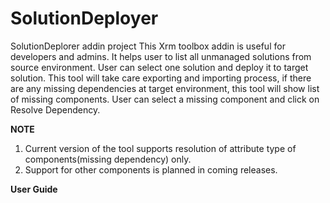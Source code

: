 # SolutionDeployer
SolutionDeplorer addin project
This Xrm toolbox addin is useful for developers and admins. It helps user to list all unmanaged solutions from source environment. User can select one solution and deploy it to target solution.
This tool will take care exporting and importing process, if there are any missing dependencies at target environment, this tool will show list of missing components. User can select a missing component and click on Resolve Dependency.

**NOTE**
1) Current version of the tool supports resolution of attribute type of components(missing dependency) only.
2) Support for other components is planned in coming releases.

**User Guide**
